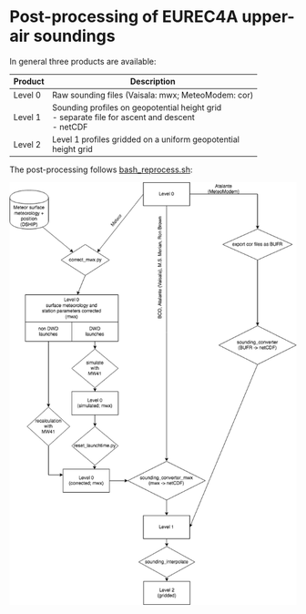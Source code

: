# Post-processing of EUREC4A upper-air soundings

In general three products are available:

| Product | Description                                       |
|---------|---------------------------------------------------|
| Level 0 | Raw sounding files (Vaisala: mwx; MeteoModem: cor)|
| Level 1 | Sounding profiles on geopotential height grid<br/> - separate file for ascent and descent<br/> - netCDF|                                       
| Level 2 | Level 1 profiles gridded on a uniform geopotential<br/>height grid |

The post-processing follows [bash_reprocess.sh](https://github.com/observingClouds/eurec4a_snd/blob/postprocessing/postprocessing/batch_reprocess.sh):

![processing diagram](https://github.com/observingClouds/eurec4a_snd/blob/postprocessing/postprocessing/processing_diagram.png)

